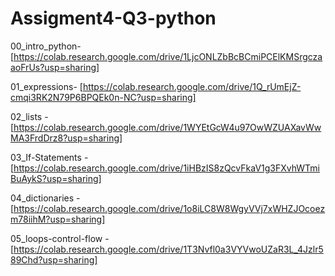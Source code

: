 # Assigment4-Q3-python
00_intro_python- [https://colab.research.google.com/drive/1LjcONLZbBcBCmiPCElKMSrgczaaoFrUs?usp=sharing]

01_expressions- [https://colab.research.google.com/drive/1Q_rUmEjZ-cmqi3RK2N79P6BPQEk0n-NC?usp=sharing]

02_lists - [https://colab.research.google.com/drive/1WYEtGcW4u97OwWZUAXavWwMA3FrdDrz8?usp=sharing]

03_If-Statements -[https://colab.research.google.com/drive/1iHBzIS8zQcvFkaV1g3FXvhWTmiBuAykS?usp=sharing]

04_dictionaries - [https://colab.research.google.com/drive/1o8iLC8W8WgyVVj7xWHZJOcoezm78iihM?usp=sharing]

05_loops-control-flow - [https://colab.research.google.com/drive/1T3Nvfl0a3VYVwoUZaR3L_4Jzlr589Chd?usp=sharing]
